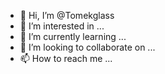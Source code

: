- 👋 Hi, I’m @Tomekglass
- 👀 I’m interested in ...
- 🌱 I’m currently learning ...
- 💞️ I’m looking to collaborate on ...
- 📫 How to reach me ...

<!---
Tomekglass/Tomekglass is a ✨ special ✨ repository because its `README.md` (this file) appears on your GitHub profile.
You can click the Preview link to take a look at your changes.
--->
